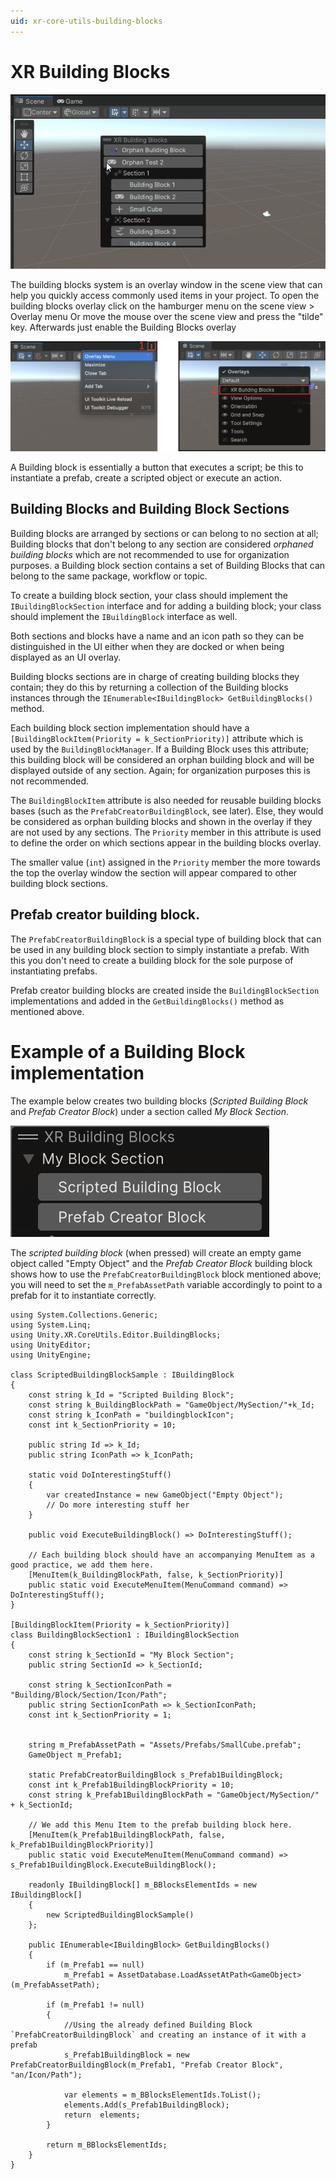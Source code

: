 ```yaml
---
uid: xr-core-utils-building-blocks
---
```

# XR Building Blocks

![Building Blocks](images/building-blocks.gif)

The building blocks system is an overlay window in the scene view that can help you quickly access commonly used items in your project. To open the building blocks overlay click on the hamburger menu on the scene view &gt; Overlay menu Or move the mouse over the scene view and press the "tilde" key. Afterwards just enable the Building Blocks overlay 

![Open Building Blocks Overlay](images/open-building-blocks-overlay.png)

A Building block is essentially a button that executes a script; be this to instantiate a prefab, create a scripted object or execute an action.

## Building Blocks and Building Block Sections

Building blocks are arranged by sections or can belong to no section at all; Building blocks that don't belong to any section are considered *orphaned building blocks* which are not recommended to use for organization purposes. a Building block section contains a set of Building Blocks that can belong to the same package, workflow or topic.

To create a building block section, your class should implement the `IBuildingBlockSection` interface and for adding a building block; your class should implement the `IBuildingBlock` interface as well.

Both sections and blocks have a name and an icon path so they can be distinguished in the UI either when they are docked or when being displayed as an UI overlay.

Building blocks sections are in charge of creating building blocks they contain; they do this by returning a collection of the Building blocks instances through the `IEnumerable<IBuildingBlock> GetBuildingBlocks()` method.

Each building block section implementation should have a `[BuildingBlockItem(Priority = k_SectionPriority)]` attribute which is used by the `BuildingBlockManager`. If a Building Block uses this attribute; this building block will be considered an orphan building block and will be displayed outside of any section. Again; for organization purposes this is not recommended.

The `BuildingBlockItem` attribute is also needed for reusable building blocks bases (such as the `PrefabCreatorBuildingBlock`, see later). Else, they would be considered as orphan building blocks and shown in the overlay if they are not used by any sections. The `Priority` member in this attribute is used to define the order on which sections appear in the building blocks overlay.

The smaller value (`int`) assigned in the `Priority` member the more towards the top the overlay window the section will appear compared to other building block sections.

## Prefab creator building block.

The `PrefabCreatorBuildingBlock` is a special type of building block that can be used in any building block section to simply instantiate a prefab. With this you don't need to create a building block for the sole purpose of instantiating prefabs.

Prefab creator building blocks are created inside the `BuildingBlockSection` implementations  and added in the `GetBuildingBlocks()` method as mentioned above. 

# Example of a Building Block implementation

The example below creates two building blocks (_Scripted Building Block_ and _Prefab Creator Block_) under a section called _My Block Section_.

![Building Block Example](images/building-block-example.png)

The _scripted building block_ (when pressed) will create an empty game object called "Empty Object" and the _Prefab Creator Block_ building block shows how to use the `PrefabCreatorBuildingBlock` block mentioned above; you will need to set the `m_PrefabAssetPath` variable accordingly to point to a prefab for it to instantiate correctly.

```
using System.Collections.Generic;
using System.Linq;
using Unity.XR.CoreUtils.Editor.BuildingBlocks;
using UnityEditor;
using UnityEngine;

class ScriptedBuildingBlockSample : IBuildingBlock
{
    const string k_Id = "Scripted Building Block";
    const string k_BuildingBlockPath = "GameObject/MySection/"+k_Id;
    const string k_IconPath = "buildingblockIcon";
    const int k_SectionPriority = 10;

    public string Id => k_Id;
    public string IconPath => k_IconPath;

    static void DoInterestingStuff()
    {
        var createdInstance = new GameObject("Empty Object");
        // Do more interesting stuff her
    }

    public void ExecuteBuildingBlock() => DoInterestingStuff();

    // Each building block should have an accompanying MenuItem as a good practice, we add them here.
    [MenuItem(k_BuildingBlockPath, false, k_SectionPriority)]
    public static void ExecuteMenuItem(MenuCommand command) => DoInterestingStuff();
}

[BuildingBlockItem(Priority = k_SectionPriority)]
class BuildingBlockSection1 : IBuildingBlockSection
{
    const string k_SectionId = "My Block Section";
    public string SectionId => k_SectionId;

    const string k_SectionIconPath = "Building/Block/Section/Icon/Path";
    public string SectionIconPath => k_SectionIconPath;
    const int k_SectionPriority = 1;


    string m_PrefabAssetPath = "Assets/Prefabs/SmallCube.prefab";
    GameObject m_Prefab1;

    static PrefabCreatorBuildingBlock s_Prefab1BuildingBlock;
    const int k_Prefab1BuildingBlockPriority = 10;
    const string k_Prefab1BuildingBlockPath = "GameObject/MySection/" + k_SectionId;

    // We add this Menu Item to the prefab building block here.
    [MenuItem(k_Prefab1BuildingBlockPath, false, k_Prefab1BuildingBlockPriority)]
    public static void ExecuteMenuItem(MenuCommand command) => s_Prefab1BuildingBlock.ExecuteBuildingBlock();

    readonly IBuildingBlock[] m_BBlocksElementIds = new IBuildingBlock[]
    {
        new ScriptedBuildingBlockSample()
    };

    public IEnumerable<IBuildingBlock> GetBuildingBlocks()
    {
        if (m_Prefab1 == null)
            m_Prefab1 = AssetDatabase.LoadAssetAtPath<GameObject>(m_PrefabAssetPath);

        if (m_Prefab1 != null)
        {
            //Using the already defined Building Block `PrefabCreatorBuildingBlock` and creating an instance of it with a prefab
            s_Prefab1BuildingBlock = new PrefabCreatorBuildingBlock(m_Prefab1, "Prefab Creator Block", "an/Icon/Path");

            var elements = m_BBlocksElementIds.ToList();
            elements.Add(s_Prefab1BuildingBlock);
            return  elements;
        }

        return m_BBlocksElementIds;
    }
}
```